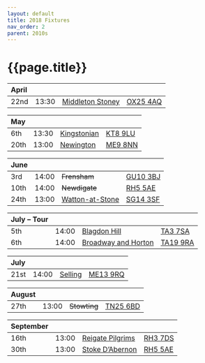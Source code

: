 ```yaml
---
layout: default
title: 2018 Fixtures
nav_order: 2
parent: 2010s
---
```


# {{page.title}}

| April |  |  |  |
|:---|:---|:---|:---|
| 22nd | 13:30 | [Middleton Stoney](middleton-stoney) | [OX25 4AQ](https//goo.gl/maps/2oHFhgW7cVt) |

| May |  |  |  |
|:---|:---|:---|:---|
| 6th | 13:30 | [Kingstonian](kingstonian) | [KT8 9LU](https//goo.gl/maps/4kwjPyThUMkyQfhe8) |
| 20th | 13:00 | [Newington](newington) | [ME9 8NN](https//goo.gl/maps/2XwQKWc9brr) |

| June |  |  |  |
|:---|:---|:---|:---|
| 3rd | 14:00 | <del>Frensham</del> | [GU10 3BJ](https//goo.gl/maps/xBUZvPU1vnK2) |
| 10th | 14:00 | <del>Newdigate</del> | [RH5 5AE](http://goo.gl/maps/2RKzj) |
| 24th | 13:00 | [Watton-at-Stone](watton-at-stone) | [SG14 3SF](https://goo.gl/maps/2oHFhgW7cVt) |

| July – Tour |  |  |  |
|:---|:---|:---|:---|
| 5th | 14:00 | [Blagdon Hill](blagdon-hill) | [TA3 7SA](https//goo.gl/maps/H6iLZLNcja12) |
| 6th | 14:00 | [Broadway and Horton](broadway-and-horton) | [TA19 9RA](https://goo.gl/maps/ULbmC6LSX5HSAe8U6) |

| July |  |  |  |
|:---|:---|:---|:---|
| 21st | 14:00 | [Selling](selling) | [ME13 9RQ](https//goo.gl/maps/QeLhjBkEbJr) |

| August |  |  |  |
|:---|:---|:---|:---|
| 27th | 13:00 | <del>Stowting</del> | [TN25 6BD](https//goo.gl/maps/5KNmaMe6Wb42) |

| September |  |  |  |
|:---|:---|:---|:---|
| 16th | 13:00 | [Reigate Pilgrims](reigate-pilgrims) | [RH3 7DS](https//goo.gl/maps/APtKSjuaQ5v) |
| 30th | 13:00 | [Stoke D’Abernon](stoke-dabernon) | [RH5 5AE](http://goo.gl/maps/2RKzj) |